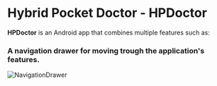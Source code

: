 # Hybrid Pocket Doctor - HPDoctor
**HPDoctor** is an Android app that combines multiple features such as:
### A navigation drawer for moving trough the application's features.
![NavigationDrawer](https://github.com/TheHybridProgrammer/HPDoctor/tree/master/README_resources/NavigationDrawer.png)